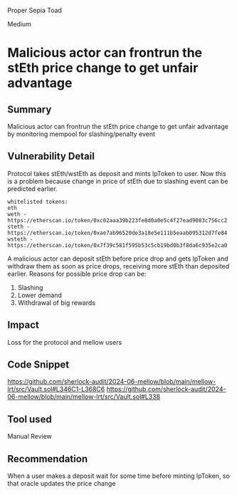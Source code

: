 Proper Sepia Toad

Medium

# Malicious actor can frontrun the stEth price change to get unfair advantage

## Summary
Malicious actor can frontrun the stEth price change to get unfair advantage by monitoring mempool for slashing/penalty event

## Vulnerability Detail
Protocol takes stEth/wstEth as deposit and mints lpToken to user. Now this is a problem because change in price of stEth due to slashing event can be predicted earlier.
```solidity
whitelisted tokens:
eth
weth - https://etherscan.io/token/0xc02aaa39b223fe8d0a0e5c4f27ead9083c756cc2
steth - https://etherscan.io/token/0xae7ab96520de3a18e5e111b5eaab095312d7fe84
wsteth - https://etherscan.io/token/0x7f39c581f595b53c5cb19bd0b3f8da6c935e2ca0
```

A malicious actor can deposit stEth before price drop and gets lpToken and withdraw them as soon as price drops, receiving more stEth than deposited earlier.
Reasons for possible price drop can be:
1. Slashing
2. Lower demand
3. Withdrawal of big rewards


## Impact
Loss for the protocol and mellow users

## Code Snippet
https://github.com/sherlock-audit/2024-06-mellow/blob/main/mellow-lrt/src/Vault.sol#L346C1-L368C6
https://github.com/sherlock-audit/2024-06-mellow/blob/main/mellow-lrt/src/Vault.sol#L338

## Tool used
Manual Review

## Recommendation
When a user makes a deposit wait for some time before minting lpToken, so that oracle updates the price change